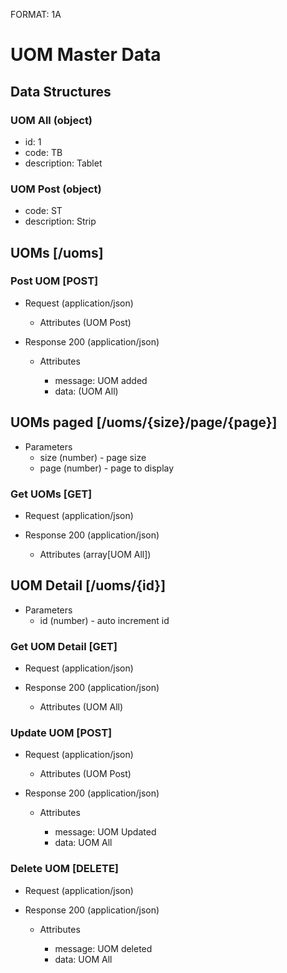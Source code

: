 FORMAT: 1A

# UOM Master Data

## Data Structures

### UOM All (object)
+ id: 1
+ code: TB
+ description: Tablet

### UOM Post (object)
+ code: ST
+ description: Strip

## UOMs [/uoms]

### Post UOM [POST]

+ Request (application/json)

    + Attributes (UOM Post)

+ Response 200 (application/json)

    + Attributes

        + message: UOM added
        + data: (UOM All)

## UOMs paged [/uoms/{size}/page/{page}]

+ Parameters
    + size (number) - page size
    + page (number) - page to display

### Get UOMs [GET]

+ Request (application/json)

+ Response 200 (application/json)

    + Attributes (array[UOM All])

## UOM Detail [/uoms/{id}]

+ Parameters
    + id (number) - auto increment id

### Get UOM Detail [GET]

+ Request (application/json)

+ Response 200 (application/json)

    + Attributes (UOM All)

### Update UOM [POST]

+ Request (application/json)

    + Attributes (UOM Post)

+ Response 200 (application/json)

    + Attributes

        + message: UOM Updated
        + data: UOM All

### Delete UOM [DELETE]

+ Request (application/json)

+ Response 200 (application/json)

    + Attributes

        + message: UOM deleted
        + data: UOM All
